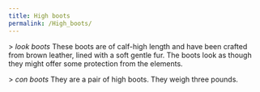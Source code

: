 ```yaml
---
title: High boots
permalink: /High_boots/
---
```


\> *look boots* These boots are of calf-high length and have been
crafted from brown leather, lined with a soft gentle fur. The boots look
as though they might offer some protection from the elements.

\> *con boots* They are a pair of high boots. They weigh three pounds.